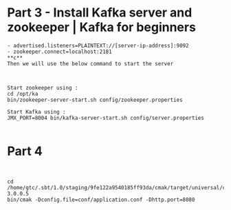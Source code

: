 

# Part 3 - Install Kafka server and zookeeper | Kafka for beginners
```
- advertised.listeners=PLAINTEXT://[server-ip-address]:9092
- zookeeper.connect=localhost:2181 
**c**
Then we will use the below command to start the server



Start zookeeper using : 
cd /opt/ka
bin/zookeeper-server-start.sh config/zookeeper.properties

Start Kafka using : 
JMX_PORT=8004 bin/kafka-server-start.sh config/server.properties 


```
# Part 4
```


cd /home/gtc/.sbt/1.0/staging/9fe122a9540185ff93da/cmak/target/universal/cmak-3.0.0.5
bin/cmak -Dconfig.file=conf/application.conf -Dhttp.port=8080

```

